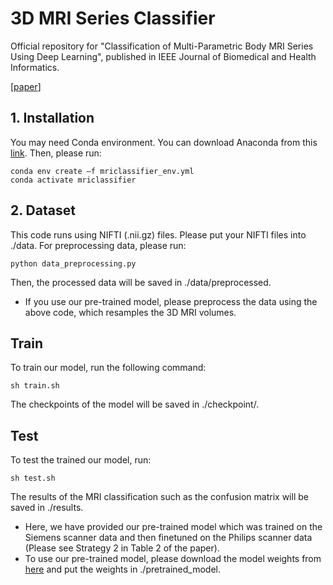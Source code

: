 # 3D MRI Series Classifier
Official repository for "Classification of Multi-Parametric Body MRI Series Using Deep Learning", published in IEEE Journal of Biomedical and Health Informatics.

[[paper](https://ieeexplore.ieee.org/document/10645214)]


## 1. Installation
You may need Conda environment. You can download Anaconda from this [link](https://www.anaconda.com/download).
Then, please run:
```
conda env create –f mriclassifier_env.yml
conda activate mriclassifier
```

## 2. Dataset
This code runs using NIFTI (.nii.gz) files. Please put your NIFTI files into ./data.
For preprocessing data, please run:
```
python data_preprocessing.py
```
Then, the processed data will be saved in ./data/preprocessed.

* If you use our pre-trained model, please preprocess the data using the above code, which resamples the 3D MRI volumes.

## Train

To train our model, run the following command:

```train
sh train.sh
```
The checkpoints of the model will be saved in ./checkpoint/.

## Test

To test the trained our model, run:

```eval
sh test.sh
```
The results of the MRI classification such as the confusion matrix will be saved in ./results.

* Here, we have provided our pre-trained model which was trained on the Siemens scanner data and then finetuned on the Philips scanner data (Please see Strategy 2 in Table 2 of the paper).
* To use our pre-trained model, please download the model weights from [here](https://nihcc.box.com/s/x9gy5qc3b1ubae3xcmdbzcl5wxrz885c) and put the weights in ./pretrained_model.

